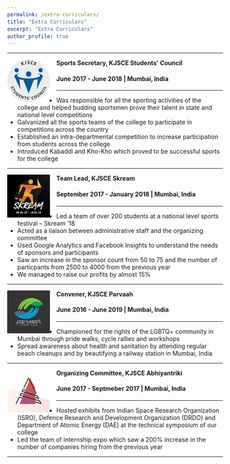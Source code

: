 ```yaml
---
permalink: /extra-curriculars/
title: "Extra Curriculars"
excerpt: "Extra Curriculars"
author_profile: true
---
```


-----
<img align="left" height="100" width="100" src="../images/stuco.png" style="padding-right:15px">

**Sports Secretary, KJSCE Students' Council**
#### June 2017 - June 2018 | Mumbai, India

-----
* Was responsible for all the sporting activities of the college and helped budding sportsmen prove their talent in state and national level competitions
* Galvanized all the sports teams of the college to participate in competitions across the country
* Established an intra-departmental competition to increase participation from students across the college
* Introduced Kabaddi and Kho-Kho which proved to be successful sports for the college <br>

-----
<img align="left" height="100" width="100" src="../images/skream.jpg" style="padding-right:15px">

**Team Lead, KJSCE Skream**
#### September 2017 - January 2018 | Mumbai, India

-----
* Led a team of over 200 students at a national level sports festival – Skream ‘18
* Acted as a liaison between administrative staff and the organizing committee
* Used Google Analytics and Facebook Insights to understand the needs of sponsors and participants
* Saw an increase in the sponsor count from 50 to 75 and the number of particpants from 2500 to 4000 from the previous year
* We managed to raise our profits by almost 15% <br>

-----
<img align="left" height="100" width="100" src="../images/parvaah.png" style="padding-right:15px">

**Convener, KJSCE Parvaah**
#### June 2016 - June 2019 | Mumbai, India

-----
* Championed for the rights of the LGBTQ+ community in Mumbai through pride walks, cycle rallies and workshops
* Spread awareness about health and sanitation by attending regular beach cleanups and by beautifying a railway station in Mumbai, India <br>

-----
<img align="left" height="100" width="100" src="../images/abhiyantriki.png" style="padding-right:15px">

**Organizing Committee, KJSCE Abhiyantriki**
#### June 2017 - Septmeber 2017 | Mumbai, India

-----
* Hosted exhibits from Indian Space Research Organization (ISRO), Defence Research and Development Organization (DRDO) and Department of Atomic Energy (DAE) at the technical symposium of our college
* Led the team of internship expo which saw a 200% increase in the number of companies hiring from the previous year <br>

-----
